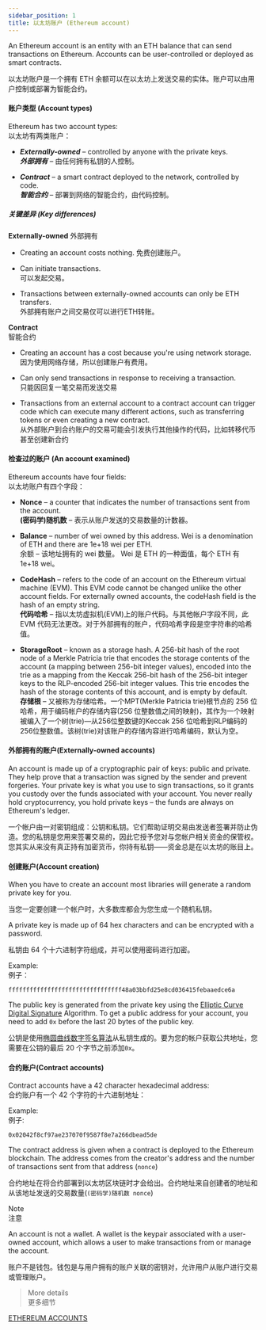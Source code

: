 ```yaml
---
sidebar_position: 1
title: 以太坊账户 (Ethereum account)
---
```


An Ethereum account is an entity with an ETH balance that can send transactions on Ethereum. Accounts can be user-controlled or deployed as smart contracts.

以太坊账户是一个拥有 ETH 余额可以在以太坊上发送交易的实体。账户可以由用户控制或部署为智能合约。

#### 账户类型 (Account types)

Ethereum has two account types:  
以太坊有两类账户：

- **_Externally-owned_** – controlled by anyone with the private keys.  
   **_外部拥有_** – 由任何拥有私钥的人控制。

- **_Contract_** – a smart contract deployed to the network, controlled by code.  
   **_智能合约_** – 部署到网络的智能合约，由代码控制。

##### 关键差异 (Key differences)

**Externally-owned** 
外部拥有

- Creating an account costs nothing.
   免费创建账户。

- Can initiate transactions.  
   可以发起交易。

- Transactions between externally-owned accounts can only be ETH transfers.  
   外部拥有账户之间交易仅可以进行ETH转账。

**Contract**  
智能合约

- Creating an account has a cost because you're using network storage.  
   因为使用网络存储，所以创建账户有费用。

- Can only send transactions in response to receiving a transaction.  
   只能因回复一笔交易而发送交易

- Transactions from an external account to a contract account can trigger code which can execute many different actions, such as transferring tokens or even creating a new contract.  
   从外部账户到合约账户的交易可能会引发执行其他操作的代码，比如转移代币甚至创建新合约

#### 检查过的账户 (An account examined)

Ethereum accounts have four fields:  
以太坊账户有四个字段：

- **Nonce** – a counter that indicates the number of transactions sent from the account.  
   **(密码学)随机数** – 表示从账户发送的交易数量的计数器。

- **Balance** – number of wei owned by this address. Wei is a denomination of ETH and there are 1e+18 wei per ETH.  
   余额 – 该地址拥有的 wei 数量。 Wei 是 ETH 的一种面值，每个 ETH 有 1e+18 wei。

- **CodeHash** – refers to the code of an account on the Ethereum virtual machine (EVM). This EVM code cannot be changed unlike the other account fields. For externally owned accounts, the codeHash field is the hash of an empty string.  
   **代码哈希** – 指以太坊虚拟机(EVM)上的账户代码。与其他帐户字段不同，此 EVM 代码无法更改。对于外部拥有的账户，代码哈希字段是空字符串的哈希值。

- **StorageRoot** – known as a storage hash. A 256-bit hash of the root node of a Merkle Patricia trie that encodes the storage contents of the account (a mapping between 256-bit integer values), encoded into the trie as a mapping from the Keccak 256-bit hash of the 256-bit integer keys to the RLP-encoded 256-bit integer values. This trie encodes the hash of the storage contents of this account, and is empty by default.  
   **存储根** – 又被称为存储哈希。一个MPT(Merkle Patricia trie)根节点的 256 位哈希，用于编码帐户的存储内容(256 位整数值之间的映射)，其作为一个映射被编入了一个树(trie)—从256位整数键的Keccak 256 位哈希到RLP编码的256位整数值。该树(trie)对该账户的存储内容进行哈希编码，默认为空。

#### 外部拥有的账户(Externally-owned accounts)

An account is made up of a cryptographic pair of keys: public and private. They help prove that a transaction was signed by the sender and prevent forgeries. Your private key is what you use to sign transactions, so it grants you custody over the funds associated with your account. You never really hold cryptocurrency, you hold private keys – the funds are always on Ethereum's ledger.

一个帐户由一对密钥组成：公钥和私钥。它们帮助证明交易由发送者签署并防止伪造。您的私钥是您用来签署交易的，因此它授予您对与您帐户相关资金的保管权。您其实从来没有真正持有加密货币，你持有私钥——资金总是在以太坊的账目上。

#### 创建账户(Account creation)

When you have to create an account most libraries will generate a random private key for you.

当您一定要创建一个帐户时，大多数库都会为您生成一个随机私钥。

A private key is made up of 64 hex characters and can be encrypted with a password.

私钥由 64 个十六进制字符组成，并可以使用密码进行加密。

Example:  
例子：

`ffffffffffffffffffffffffffffffff48a03bbfd25e8cd036415febaaedce6a`

The public key is generated from the private key using the [Elliptic Curve Digital Signature](https://en.wikipedia.org/wiki/Elliptic_Curve_Digital_Signature_Algorithm) Algorithm. To get a public address for your account, you need to add `0x` before the last 20 bytes of the public key.

公钥是使用[椭圆曲线数字签名算法](https://en.wikipedia.org/wiki/Elliptic_Curve_Digital_Signature_Algorithm)从私钥生成的。要为您的帐户获取公共地址，您需要在公钥的最后 20 个字节之前添加`0x`。

#### 合约账户(Contract accounts)

Contract accounts have a 42 character hexadecimal address:  
合约账户有一个 42 个字符的十六进制地址：

Example:  
例子:  

`0x02042f8cf97ae237070f9587f8e7a266dbead5de`

The contract address is given when a contract is deployed to the Ethereum blockchain. The address comes from the creator's address and the number of transactions sent from that address (`nonce`)

合约地址在将合约部署到以太坊区块链时才会给出。合约地址来自创建者的地址和从该地址发送的交易数量(`(密码学)随机数 nonce`)

>
Note  
注意
>
An account is not a wallet. A wallet is the keypair associated with a user-owned account, which allows a user to make transactions from or manage the account.
>
账户不是钱包。钱包是与用户拥有的账户关联的密钥对，允许用户从账户进行交易或管理账户。

>More details  
>更多细节
>
[ETHEREUM ACCOUNTS](https://ethereum.org/en/developers/docs/accounts/)
